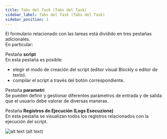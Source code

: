 ```yaml
---
title: Tabs del Task (Tabs del Task)
sidebar_label: Tabs del Task (Tabs del Task)
sidebar_position: 1
---
```


El formulario relacionado con las tareas está dividido en tres pestañas adicionales.  
En particular:

Pestaña **script**  
En esta pestaña es posible:  
* elegir el modo de creación del script (editor visual Blockly o editor de texto).  
* compilar el script a través del botón correspondiente.  

Pestaña **parametri**  
Se pueden definir y gestionar diferentes parámetros de entrada y de salida que el usuario debe valorar de diversas maneras.  

Pestaña **Registros de Ejecución (Logs Esecuzione)**  
En esta pestaña se visualizan todos los registros relacionados con la ejecución del script.  

![alt text (alt text)](/img/it-it/applications/supervisor/supervisor9.png)